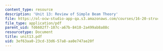 ```yaml
---
content_type: resource
description: 'Unit 13: Review of Simple Beam Theory'
file: https://ol-ocw-studio-app-qa.s3.amazonaws.com/courses/16-20-structural-mechanics-fall-2002/3ef63aa023cd33d657a8aa0e747ae20f_unit13.pdf
file_type: application/pdf
parent_uid: fd6602f7-107c-a67b-8410-2a499ab8a88c
resourcetype: Document
title: unit13.pdf
uid: 3ef63aa0-23cd-33d6-57a8-aa0e747ae20f
---
```


